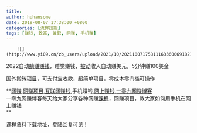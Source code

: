 ```yaml
---
title: 
author: huhansome
date: 2019-08-07 17:38:00 +0800
categories: [流弊技能]
tags: [赚钱, 致富, 兼职, 网赚, 手机赚]
---
```



        ![](http://www.yi09.cn/zb_users/upload/2021/10/20211007175811163360069182173.webp)

2022自动[躺赚](http://www.yi09.cn/tags/%E8%BA%BA%E8%B5%9A/)[赚钱](http://www.yi09.cn/tags/%E8%B5%9A%E9%92%B1/)，睡觉赚钱，[被动](http://www.yi09.cn/tags/%E8%A2%AB%E5%8A%A8/)收入自动赚美元，5分钟赚100美金

国外搬砖[项目](http://www.yi09.cn/tags/%E9%A1%B9%E7%9B%AE/)，可支付宝收款，超简单项目，零成本零门槛可操作

  

**[网赚](http://www.yi09.cn/tags/%E7%BD%91%E8%B5%9A/),[网赚项目](http://www.yi09.cn/tags/%E7%BD%91%E8%B5%9A%E9%A1%B9%E7%9B%AE/),[互联网赚钱](http://www.yi09.cn/tags/%E4%BA%92%E8%81%94%E7%BD%91%E8%B5%9A%E9%92%B1/),手机赚钱,[网上赚钱](http://www.yi09.cn/tags/%E7%BD%91%E4%B8%8A%E8%B5%9A%E9%92%B1/),[一零九网赚博客](http://www.yi09.cn/tags/%E4%B8%80%E9%9B%B6%E4%B9%9D%E7%BD%91%E8%B5%9A%E5%8D%9A%E5%AE%A2/)  
一零九网赚博客每天给大家分享各种网赚[课程](http://www.yi09.cn/tags/%E8%AF%BE%E7%A8%8B/)，网赚项目，教大家如何用手机在网上赚钱  
**  
  
  

课程资料下载地址，登陆回复可见！

